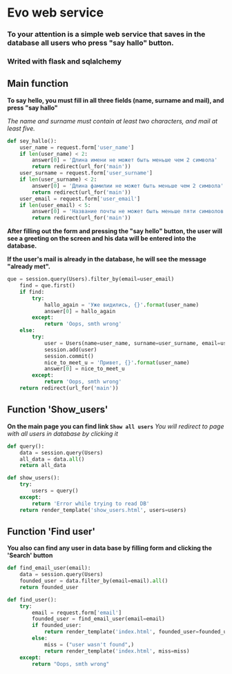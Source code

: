 # Evo web service

### To your attention is a simple web service that saves in the database all users who press "say hallo" button.

### Writed with flask and sqlalchemy

## Main function

**To say hello, you must fill in all three fields (name, surname and mail), and press "say hallo"**

*The name and surname must contain at least two characters, and mail at least five.*

```python
def sey_hallo():
    user_name = request.form['user_name']
    if len(user_name) < 2:
        answer[0] = 'Длина имени не может быть меньше чем 2 символа'
        return redirect(url_for('main'))
    user_surname = request.form['user_surname']
    if len(user_surname) < 2:
        answer[0] = 'Длина фамилии не может быть меньше чем 2 символа'
        return redirect(url_for('main'))
    user_email = request.form['user_email']
    if len(user_email) < 5:
        answer[0] = 'Название почты не может быть меньше пяти символов'
        return redirect(url_for('main'))
```        

**After filling out the form and pressing the "say hello" button, the user will see a greeting on the screen and his data will be entered into the database.**

**If the user's mail is already in the database, he will see the message "already met".**

```python
que = session.query(Users).filter_by(email=user_email)
    find = que.first()
    if find:
        try:
            hallo_again = 'Уже видились, {}'.format(user_name)
            answer[0] = hallo_again
        except:
            return 'Oops, smth wrong'
    else:
        try:
            user = Users(name=user_name, surname=user_surname, email=user_email)
            session.add(user)
            session.commit()
            nice_to_meet_u = 'Привет, {}'.format(user_name)
            answer[0] = nice_to_meet_u
        except:
            return 'Oops, smth wrong'
    return redirect(url_for('main'))
```


## Function 'Show_users'

**On the main page you can find link `Show all users`**
*You will redirect to page with all users in database by clicking it*

```python
def query():
    data = session.query(Users)
    all_data = data.all()
    return all_data
```

```python
def show_users():
    try:
        users = query()
    except:
        return 'Error while trying to read DB'
    return render_template('show_users.html', users=users)
```

## Function 'Find user'

**You also can find any user in data base by filling form and clicking the 'Search' button**

```python
def find_email_user(email):
    data = session.query(Users)
    founded_user = data.filter_by(email=email).all()
    return founded_user
```

```python
def find_user():
    try:
        email = request.form['email']
        founded_user = find_email_user(email=email)
        if founded_user:
            return render_template('index.html', founded_user=founded_user)
        else:
            miss = ("user wasn't found",)
            return render_template('index.html', miss=miss)
    except:
        return "Oops, smth wrong"
```    
